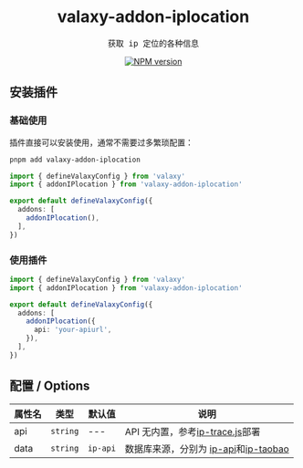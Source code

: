 <h1 align="center">valaxy-addon-iplocation</h1>

<pre align="center">
获取 ip 定位的各种信息
</pre>

<p align="center">
<a href="https://www.npmjs.com/package/valaxy-addon-iplocation" rel="nofollow"><img src="https://img.shields.io/npm/v/valaxy-addon-iplocation?color=0078E7" alt="NPM version"></a>
</p>

## 安装插件

### 基础使用

插件直接可以安装使用，通常不需要过多繁琐配置：

```bash
pnpm add valaxy-addon-iplocation
```

```ts
import { defineValaxyConfig } from 'valaxy'
import { addonIPlocation } from 'valaxy-addon-iplocation'

export default defineValaxyConfig({
  addons: [
    addonIPlocation(),
  ],
})
```

### 使用插件

```ts
import { defineValaxyConfig } from 'valaxy'
import { addonIPlocation } from 'valaxy-addon-iplocation'

export default defineValaxyConfig({
  addons: [
    addonIPlocation({
      api: 'your-apiurl',
    }),
  ],
})
```

## 配置 / Options

| 属性名 | 类型 | 默认值 | 说明 |
| ---- | ---- | ---- | ---- |
| api | `string` | --- | API 无内置，参考[ip-trace.js](https://github.com/MengNianxiaoyao/api-tools/blob/main/api/ip-trace.js)部署 |
| data | `string` | `ip-api` | 数据库来源，分别为 [ip-api](https://ip-api.com)和[ip-taobao](https://ip.taobao.com/)|
